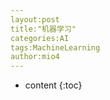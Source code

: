 ```yaml
---
layout:post
title:"机器学习"
categories:AI
tags:MachineLearning
author:mio4
---
```






* content
{:toc}
